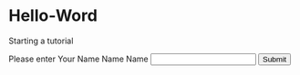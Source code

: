 # Hello-Word
Starting a tutorial
<html>
  <head>
<Form>
  <Text> Please enter Your Name </Text>
  <Textbox> Name </Textbox>
<form action="" method="GET"> <label for="name">Name</label> <input name="name" id="name"> <input type="submit"> </form>
  </head>
    </html>

